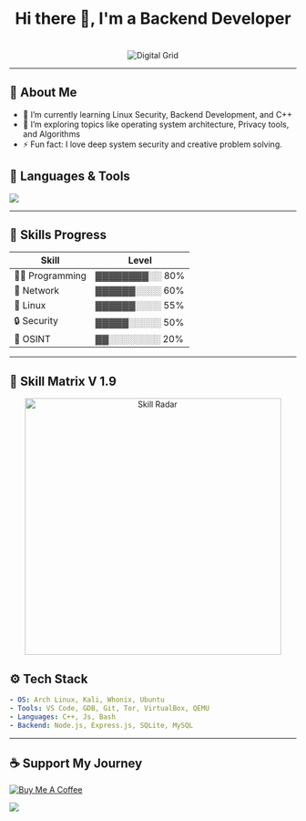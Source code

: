 
<!-- <div align="center">
<img src="./realleyes.jpg" style="width:auto; height:auto; margin-top: 20px;" alt="Picture" />
</div> -->

<h1 align="center">Hi there 👋, I'm a Backend Developer  </h1>

<p align="center">
  <img src="https://media.giphy.com/media/v1.Y2lkPTc5MGI3NjExZ2wwZTdobWJvZjBmdW1sNXlvMTNndHViaGc2Mjdocm1qczRkcHNyNiZlcD12MV9naWZzX3NlYXJjaCZjdD1n/26tn33aiTi1jkl6H6/giphy.gif" style="width:auto; height:auto; margin-top: 20px;" alt="Digital Grid" />
</p>

---

## 🧠 About Me

- 🔭 I’m currently learning Linux Security, Backend Development, and C++
- 🌱 I’m exploring topics like operating system architecture, Privacy tools, and Algorithms
- ⚡ Fun fact: I love deep system security and creative problem solving.

## 🧰 Languages & Tools

  <p>
    <img src="https://skillicons.dev/icons?i=cpp,js,bash,vim,kali,linux,git,vscode,js,nodejs,mysql" />
  </p>

---

## 🧪 Skills Progress

| Skill          | Level         |
| -------------- | -------------- |
| 👨‍💻 Programming | ▓▓▓▓▓▓▓▓░░ 80% |
| 🧱 Network     | ▓▓▓▓▓▓░░░░ 60% |
| 🐧 Linux       | ▓▓▓▓▓▓░░░░ 55% |
| 🔒 Security    | ▓▓▓▓▓░░░░░ 50% |
| 🧠 OSINT       | ▓▓░░░░░░░░ 20% |

---

## 🧬 Skill Matrix V 1.9 

<p align="center">
  <img src="https://quickchart.io/chart?c={%22type%22:%22radar%22,%22data%22:{%22labels%22:[%22Programming%22,%22OSINT%22,%22Linux%22,%22Security%22,%22Network%22],%22datasets%22:[{%22label%22:%22Skills%22,%22data%22:[29,19,24,23,27]}]},%22options%22:{%22scale%22:{%22angleLines%22:{%22color%22:%22rgba(0,255,221,0.2)%22},%22gridLines%22:{%22color%22:%22rgba(144,238,144,0.9)%22},%22pointLabels%22:{%22fontColor%22:%22rgba(0,200,255,0.8)%22}}}}" width="450" alt="Skill Radar" />
</p>


## ⚙️ Tech Stack

```yaml
- OS: Arch Linux, Kali, Whonix, Ubuntu
- Tools: VS Code, GDB, Git, Tor, VirtualBox, QEMU
- Languages: C++, Js, Bash
- Backend: Node.js, Express.js, SQLite, MySQL
```

---

## ☕ Support My Journey

[![Buy Me A Coffee](https://img.shields.io/badge/-Buy%20Me%20a%20Coffee-ffdd00?style=for-the-badge&logo=buy-me-a-coffee&logoColor=black)](https://buymeacoffee.com/yourlink)

<img align="center" src="https://capsule-render.vercel.app/api?section=footer&type=waving&color=gradient" />
